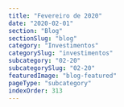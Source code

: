 ```yaml
---
title: "Fevereiro de 2020"
date: "2020-02-01"
section: "Blog"
sectionSlug: "blog"
category: "Investimentos"
categorySlug: "investimentos"
subcategory: "02-20"
subcategorySlug: "02-20"
featuredImage: "blog-featured"
pageType: "subcategory"
indexOrder: 313
---
```

